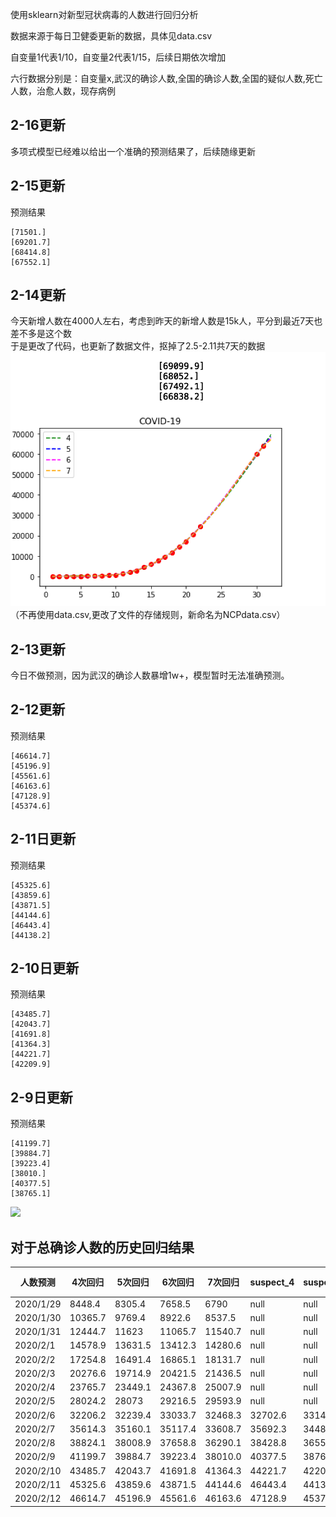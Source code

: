 
使用sklearn对新型冠状病毒的人数进行回归分析 

数据来源于每日卫健委更新的数据，具体见data.csv  

自变量1代表1/10，自变量2代表1/15，后续日期依次增加


六行数据分别是：自变量x,武汉的确诊人数,全国的确诊人数,全国的疑似人数,死亡人数，治愈人数，现存病例


## 2-16更新

多项式模型已经难以给出一个准确的预测结果了，后续随缘更新

## 2-15更新


预测结果

```
[71501.]
[69201.7]
[68414.8]
[67552.1]
```


## 2-14更新

今天新增人数在4000人左右，考虑到昨天的新增人数是15k人，平分到最近7天也差不多是这个数  
于是更改了代码，也更新了数据文件，抠掉了2.5-2.11共7天的数据
![](2-14.png)  
（不再使用data.csv,更改了文件的存储规则，新命名为NCPdata.csv）


## 2-13更新

今日不做预测，因为武汉的确诊人数暴增1w+，模型暂时无法准确预测。

## 2-12更新

预测结果
```
[46614.7]
[45196.9]
[45561.6]
[46163.6]
[47128.9]
[45374.6]
```


## 2-11日更新
预测结果
```
[45325.6]
[43859.6]
[43871.5]
[44144.6]
[46443.4]
[44138.2]
```

## 2-10日更新
预测结果

```
[43485.7]
[42043.7]
[41691.8]
[41364.3]
[44221.7]
[42209.9]
```

## 2-9日更新


预测结果
```
[41199.7]
[39884.7]
[39223.4]
[38010.]
[40377.5]
[38765.1]
```

![](https://jiangph2016.github.io/assets/img/study/nCovpre2_8.png)

## 对于总确诊人数的历史回归结果  

人数预测|4次回归|5次回归|6次回归|7次回归|suspect_4|suspect_5|真实人数|最小误差|平均预测|平均误差
--|--|--|--|--|--|--|--|--|--|--
2020/1/29|8448.4|8305.4|7658.5|6790|null|null|7711|52.5|7800.6|89.575
2020/1/30|10365.7|9769.4|8922.6|8537.5|null|null|9692|77.4|9398.8|-293.2
2020/1/31|12444.7|11623|11065.7|11540.7|null|null|11791|168|11668.5|-122.475
2020/2/1|14578.9|13631.5|13412.3|14280.6|null|null|14380|99.4|13975.8|-404.175
2020/2/2|17254.8|16491.4|16865.1|18131.7|null|null|17205|49.8|17185.8|-19.25
2020/2/3|20276.6|19714.9|20421.5|21436.5|null|null|20438|16.5|20462.4|24.375
2020/2/4|23765.7|23449.1|24367.8|25007.9|null|null|24324|43.8|24147.6|-176.375
2020/2/5|28024.2|28073|29216.5|29593.9|null|null|28018|6.2|28726.9|708.9
2020/2/6|32206.2|32239.4|33033.7|32468.3|32702.6|33141.3|31161|1045.2|32486.9|1325.9
2020/2/7|35614.3|35160.1|35117.4|33608.7|35692.3|34487.6|34546|937.3|34875.1|329.125
2020/2/8|38824.1|38008.9|37658.8|36290.1|38428.8|36557.1|37198.0|460.8|37695.5|497.475
2020/2/9|41199.7|39884.7|39223.4|38010.0|40377.5|38765.1|40171.0|286.3|39579.5|-591.55
2020/2/10|43485.7|42043.7|41691.8|41364.3|44221.7|42209.9|42638.0|594.3|42146.4|-491.625
2020/2/11|45325.6|43859.6|43871.5|44144.6|46443.4|44138.2|44653.0|508.4|44630.5|-22.51666667
2020/2/12|46614.7|45196.9|45561.6|46163.6|47128.9|45374.6|?|?|46006.7|#VALUE!
